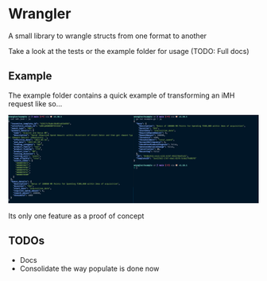 # Wrangler

A small library to wrangle structs from one format to another 

Take a look at the tests or the example folder for usage (TODO: Full docs)

## Example 

The example folder contains a quick example of transforming an iMH request like so...

![Example](pics/example.png)

Its only one feature as a proof of concept

## TODOs

* Docs
* Consolidate the way populate is done now
